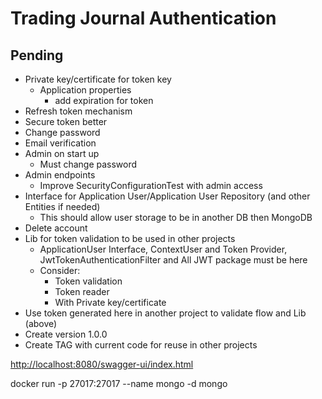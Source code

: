 # Trading Journal Authentication

## Pending

* Private key/certificate for token key
  * Application properties
    * add expiration for token
* Refresh token mechanism
* Secure token better
* Change password
* Email verification
* Admin on start up
  * Must change password
* Admin endpoints
  * Improve SecurityConfigurationTest with admin access
* Interface for Application User/Application User Repository (and other Entities if needed)
  * This should allow user storage to be in another DB then MongoDB
* Delete account
* Lib for token validation to be used in other projects
  * ApplicationUser Interface, ContextUser and Token Provider, JwtTokenAuthenticationFilter and All JWT package must be here
  * Consider:
    * Token validation
    * Token reader
    * With Private key/certificate
* Use token generated here in another project to validate flow and Lib (above)
* Create version 1.0.0
* Create TAG with current code for reuse in other projects

<http://localhost:8080/swagger-ui/index.html>

docker run -p 27017:27017 --name mongo -d mongo

